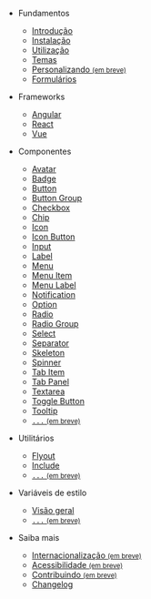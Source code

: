 - Fundamentos

  - [Introdução](/)
  - [Instalação](/fundamentos/instalação)
  - [Utilização](/fundamentos/utilização)
  - [Temas](/fundamentos/temas)
  - [Personalizando <small>(em breve)</small>](/fundamentos/personalizando)
  - [Formulários](/fundamentos/formulários)

- Frameworks

  - [Angular](/frameworks/angular)
  - [React](/frameworks/react)
  - [Vue](/frameworks/vue)

- Componentes

  - [Avatar](/componentes/avatar)
  - [Badge](/componentes/badge)
  - [Button](/componentes/button)
  - [Button Group](/componentes/button-group)
  - [Checkbox](/componentes/checkbox)
  - [Chip](/componentes/chip)
  - [Icon](/componentes/icon)
  - [Icon Button](/componentes/icon-button)
  - [Input](/componentes/input)
  - [Label](/componentes/label)
  - [Menu](/componentes/menu)
  - [Menu Item](/componentes/menu-item)
  - [Menu Label](/componentes/menu-label)
  - [Notification](/componentes/notification)
  - [Option](/componentes/option)
  - [Radio](/componentes/radio)
  - [Radio Group](/componentes/radio-group)
  - [Select](/componentes/select)
  - [Separator](/componentes/separator)
  - [Skeleton](/componentes/skeleton)
  - [Spinner](/componentes/spinner)
  - [Tab Item](/componentes/tab-item)
  - [Tab Panel](/componentes/tab-panel)
  - [Textarea](/componentes/textarea)
  - [Toggle Button](/componentes/toggle-button)
  - [Tooltip](/componentes/tooltip)
  - [<code>...</code> <small>(em breve)</small>](/404)
  <!--plop:component-->

- Utilitários

  - [Flyout](/utilitários/flyout)
  - [Include](/utilitários/include)
  - [<code>...</code> <small>(em breve)</small>](/404)

- Variáveis de estilo

  - [Visão geral](/variáveis-de-estilo/visão-geral)
  - [<code>...</code> <small>(em breve)</small>](/404)

- Saiba mais

  - [Internacionalização <small>(em breve)</small>](/saiba-mais/internacionalização)
  - [Acessibilidade <small>(em breve)</small>](/saiba-mais/acessibilidade)
  - [Contribuindo <small>(em breve)</small>](/saiba-mais/contribuindo)
  - [Changelog](/saiba-mais/changelog)
